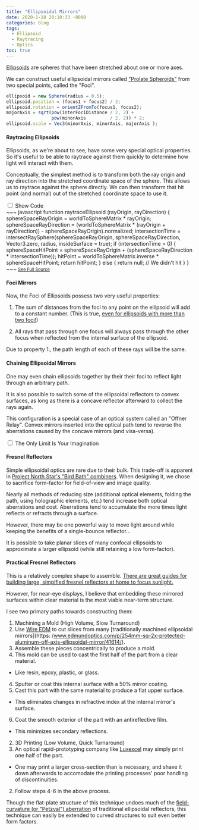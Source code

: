 ```yaml
---
title: "Ellipsoidal Mirrors"
date: 2020-1-18 20:10:33 -0000
categories: blog
tags:
  - Ellipsoid
  - Raytracing
  - Optics
toc: true
---
```


[Ellipsoids](https://en.wikipedia.org/wiki/Ellipsoid) are spheres that have been stretched about one or more axes.

We can construct useful ellipsoidal mirrors called ["Prolate Spheroids"](https://en.wikipedia.org/wiki/Spheroid#Prolate_spheroids) from two special points, called the "Foci".
<!-- Hide the Table of Contents (but keep the navigation :^) ... -->
<script type="text/javascript">
  document.getElementsByClassName('toc')[0].style.display = 'none';
</script>
<!-- Load the Three.js library, assorted helpers, and the actual line fitting script code... -->
<script type="text/javascript" src="../../assets/js/three.js"></script>
<script type="text/javascript" src="../../assets/js/DragControls.js"></script>
<script type="text/javascript" src="../../assets/js/OrbitControls.js"></script>
<script type="text/javascript" src="../../assets/js/IK/Environment.js"></script>
<script type="text/javascript" src="../../assets/js/Ellipsoids/Ellipsoid.js"></script>
<script type="text/javascript" src="../../assets/js/Ellipsoids/LineDrawer.js"></script>
<script type="text/javascript" src="../../assets/js/Ellipsoids/Projector.js"></script>
<script type="text/javascript" src="../../assets/js/Ellipsoids/EllipsoidRaytracer.js" config="0" orbit="enabled"></script>

~~~ javascript
ellipsoid = new Sphere(radius = 0.5);
ellipsoid.position = (focus1 + focus2) / 2;
ellipsoid.rotation = orientZFromTo(focus1, focus2);
majorAxis = sqrt(pow(interFociDistance / 2, 2) + 
                 pow(minorAxis         / 2, 2)) * 2;
ellipsoid.scale = Vec3(minorAxis, minorAxis, majorAxis );
~~~

#### Raytracing Ellipsoids 

Ellipsoids, as we're about to see, have some very special optical properties.  So it's useful to be able to raytrace against them quickly to determine how light will interact with them.

Conceptually, the simplest method is to transform both the ray origin and ray direction into the stretched coordinate space of the sphere.  This allows us to raytrace against the sphere directly.  We can then transform that hit point (and normal) out of the stretched coordinate space to use it.

<div class="togglebox">
  <input id="toggle2" type="checkbox" name="toggle" />
  <label for="toggle2">Show Code</label>
  <section id="content2" markdown="1" >
~~~ javascript
function raytraceEllipsoid (rayOrigin, rayDirection) {
  sphereSpaceRayOrigin    =  worldToSphereMatrix *  rayOrigin;
  sphereSpaceRayDirection = (worldToSphereMatrix * (rayOrigin + rayDirection)) - sphereSpaceRayOrigin).normalized;
  intersectionTime        = intersectRaySphere(sphereSpaceRayOrigin, sphereSpaceRayDirection, Vector3.zero, radius, insideSurface = true);
  if (intersectionTime > 0) {
    sphereSpaceHitPoint   = sphereSpaceRayOrigin + (sphereSpaceRayDirection * intersectionTime));
    hitPoint              = worldToSphereMatrix.inverse * sphereSpaceHitPoint;
    return hitPoint;
  } else {
    return null; // We didn't hit
  }
}
~~~
<a href="https://github.com/zalo/zalo.github.io/blob/master/assets/js/Ellipsoids/Ellipsoid.js#L60-L94"><small>See Full Source</small></a>
  </section>
</div>

#### Foci Mirrors 

Now, the Foci of Ellipsoids possess two very useful properties:

 1. The sum of distances from the foci to any point on the ellipsoid will add to a constant number.  (This is true, [even for ellipsoids with more than two foci!](https://en.wikipedia.org/wiki/N-ellipse))

 2. All rays that pass through one focus will always pass through the other focus when reflected from the internal surface of the ellipsoid.

<script type="text/javascript" src="../../assets/js/Ellipsoids/EllipsoidRaytracer.js" config="0" inverted="enabled" projector="enabled" projectorFoV="165" orbit="enabled"></script>

Due to property 1., the path length of each of these rays will be the same.

#### Chaining Ellipsoidal Mirrors 

One may even chain ellipsoids together by their their foci to reflect light through an arbitrary path.

<script type="text/javascript" src="../../assets/js/Ellipsoids/EllipsoidRaytracer.js" config="1" inverted="enabled" projector="enabled" projectorFoV="120" orbit="enabled"></script>

It is also possible to switch some of the ellipsoidal reflectors to convex surfaces, as long as there is a concave reflector afterward to collect the rays again.

<script type="text/javascript" src="../../assets/js/Ellipsoids/EllipsoidRaytracer.js" config="2" inverted="enabled" projector="enabled" projectorFoV="120" orbit="enabled"></script>

This configuration is a special case of an optical system called an "Offner Relay".  Convex mirrors inserted into the optical path tend to reverse the aberrations caused by the concave mirrors (and visa-versa).

<div class="togglebox">
  <input id="toggle1Long" type="checkbox" name="toggle" />
  <label for="toggle1Long">The Only Limit Is Your Imagination</label>
  <section id="content1Long" markdown="1" >
<script type="text/javascript" src="../../assets/js/Ellipsoids/EllipsoidRaytracer.js" config="3" inverted="enabled" projector="enabled" projectorFoV="120" orbit="enabled"></script>

<script type="text/javascript" src="../../assets/js/Ellipsoids/EllipsoidRaytracer.js" config="4" inverted="enabled" projector="enabled" projectorFoV="120" orbit="enabled"></script>
  </section>
</div>

#### Fresnel Reflectors 

Simple ellipsoidal optics are rare due to their bulk.  This trade-off is apparent in [Project North Star's "Bird Bath" combiners](http://blog.leapmotion.com/north-star-open-source/).  When designing it, we chose to sacrifice form-factor for field-of-view and image quality.

Nearly all methods of reducing size (additional optical elements, folding the path, using holographic elements, etc.) tend increase both optical aberrations and cost.  Aberrations tend to accumulate the more times light reflects or refracts through a surface.

However, there may be one powerful way to move light around while keeping the benefits of a single-bounce reflector...

<script type="text/javascript" src="../../assets/js/Ellipsoids/FresnelEllipsoid.js" orbit="enabled"></script>

It is possible to take planar slices of many confocal ellipsoids to approximate a larger ellipsoid (while still retaining a low form-factor).

#### Practical Fresnel Reflectors

This is a relatively complex shape to assemble.  [There are great guides for building large, simplfied fresnel reflectors at home to focus sunlight.](http://www.dr-iguana.com/prj_FlatPackMirror/index.html)

However, for near-eye displays, I believe that embedding these mirrored surfaces within clear material is the most viable near-term structure.

I see two primary paths towards constructing them:

1. Machining a Mold (High Volume, Slow Turnaround)
 1. Use [Wire EDM](https://www.youtube.com/watch?v=pBueWfzb7P0) to cut slices from many [traditionally machined ellipsoidal mirrors](https: /www.edmundoptics.com/p/254mm-sq-2x-protected-aluminum-off-axis-ellipsoidal-mirror/41614/).  
 2. Assemble these pieces concentrically to produce a mold.
 3. This mold can be used to cast the first half of the part from a clear material.
  * Like resin, epoxy, plastic, or glass.
 4. Sputter or coat this internal surface with a 50% mirror coating.
 5. Cast this part with the same material to produce a flat upper surface.
  * This eliminates changes in refractive index at the internal mirror's surface.  
 6. Coat the smooth exterior of the part with an antireflective film.
  * This minimizes secondary reflections.
  
2. 3D Printing (Low Volume, Quick Turnaround)
 1. An optical rapid-prototyping company like [Luxexcel](https://www.luxexcel.com/) may simply print one half of the part.  
  * One may print a larger cross-section than is necessary, and shave it down afterwards to accomodate the printing processes' poor handling of discontinuities.   
 2. Follow steps 4-6 in the above process.

Though the flat-plate structure of this technique undoes much of the [field-curvature (or "Petzval") aberration](https://en.wikipedia.org/wiki/Petzval_field_curvature) of traditional ellipsoidal reflectors, this technique can easily be extended to curved structures to suit even better form factors.
